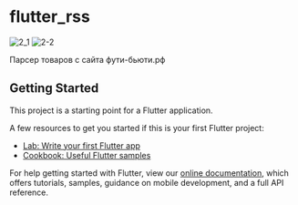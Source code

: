 # flutter_rss
![2_1](https://user-images.githubusercontent.com/79207629/131658744-22649837-6201-4a83-a6ba-c6629b70253e.png)
![2-2](https://user-images.githubusercontent.com/79207629/131658756-189fa973-aafe-4cfa-8a5f-764aecd4ef2d.png)


Парсер товаров с сайта фути-бьюти.рф

## Getting Started

This project is a starting point for a Flutter application.

A few resources to get you started if this is your first Flutter project:

- [Lab: Write your first Flutter app](https://flutter.dev/docs/get-started/codelab)
- [Cookbook: Useful Flutter samples](https://flutter.dev/docs/cookbook)

For help getting started with Flutter, view our
[online documentation](https://flutter.dev/docs), which offers tutorials,
samples, guidance on mobile development, and a full API reference.

